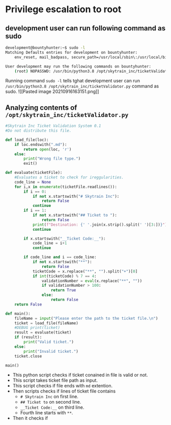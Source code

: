 # Privilege escalation to root
## development user can run following command as sudo
```bash
development@bountyhunter:~$ sudo -l
Matching Defaults entries for development on bountyhunter:
    env_reset, mail_badpass, secure_path=/usr/local/sbin\:/usr/local/bin\:/usr/sbin\:/usr/bin\:/sbin\:/bin\:/snap/bin

User development may run the following commands on bountyhunter:
    (root) NOPASSWD: /usr/bin/python3.8 /opt/skytrain_inc/ticketValidator.py
```
Running command `sudo -l` tells tghat development user can run `/usr/bin/python3.8 /opt/skytrain_inc/ticketValidator.py` command as sudo.
![[Pasted image 20210916163151.png]]
## Analyzing contents of `/opt/skytrain_inc/ticketValidator.py`
```python
#Skytrain Inc Ticket Validation System 0.1
#Do not distribute this file.

def load_file(loc):
    if loc.endswith(".md"):
        return open(loc, 'r')
    else:
        print("Wrong file type.")
        exit()

def evaluate(ticketFile):
    #Evaluates a ticket to check for ireggularities.
    code_line = None
    for i,x in enumerate(ticketFile.readlines()):
        if i == 0:
            if not x.startswith("# Skytrain Inc"):
                return False
            continue
        if i == 1:
            if not x.startswith("## Ticket to "):
                return False
            print(f"Destination: {' '.join(x.strip().split(' ')[3:])}")
            continue

        if x.startswith("__Ticket Code:__"):
            code_line = i+1
            continue

        if code_line and i == code_line:
            if not x.startswith("**"):
                return False
            ticketCode = x.replace("**", "").split("+")[0]
            if int(ticketCode) % 7 == 4:
                validationNumber = eval(x.replace("**", ""))
                if validationNumber > 100:
                    return True
                else:
                    return False
    return False

def main():
    fileName = input("Please enter the path to the ticket file.\n")
    ticket = load_file(fileName)
    #DEBUG print(ticket)
    result = evaluate(ticket)
    if (result):
        print("Valid ticket.")
    else:
        print("Invalid ticket.")
    ticket.close

main()
```
* This python script checks if ticket conained in file is valid or not.
* This script takes ticket file path as input.
* This script checks if file ends with `md` extention.
* Then scripts checks if lines of ticket file contains
	*  `# Skytrain Inc` on first line.
	* `## Ticket to` on second line.
	*  `__Ticket Code:__` on third line.
	*  Fourth line starts with `**`.
*  Then it checks if  
	 
